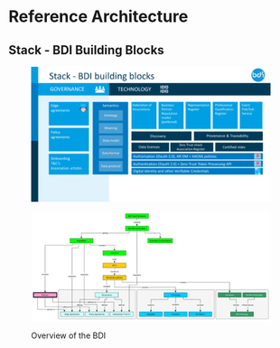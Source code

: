 # Reference Architecture



## Stack - BDI Building Blocks



<figure><img src=".gitbook/assets/BDI building blocks.png" alt=""><figcaption></figcaption></figure>



<figure><img src=".gitbook/assets/20240712 BDI Context v03 (2).png" alt=""><figcaption><p>Overview of the BDI</p></figcaption></figure>
